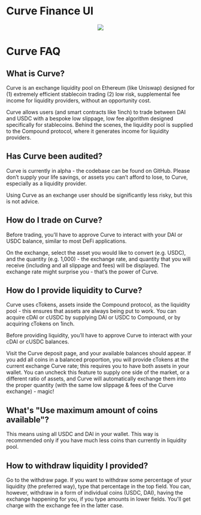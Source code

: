 # Curve Finance UI

<p align="center">
  <img src="https://raw.githubusercontent.com/curvefi/curve-ui/feature/add-info/assets/curve-image.jpeg" />
</p>

# Curve FAQ

## What is Curve?
Curve is an exchange liquidity pool on Ethereum (like Uniswap) designed for (1) extremely efficient stablecoin trading (2) low risk, supplemental fee income for liquidity providers, without an opportunity cost.

Curve allows users (and smart contracts like 1inch) to trade between DAI and USDC with a bespoke low slippage, low fee algorithm designed specifically for stablecoins. Behind the scenes, the liquidity pool is supplied to the Compound protocol, where it generates income for liquidity providers.

## Has Curve been audited?
Curve is currently in alpha - the codebase can be found on GitHub. Please don’t supply your life savings, or assets you can’t afford to lose, to Curve, especially as a liquidity provider.

Using Curve as an exchange user should be significantly less risky, but this is not advice.

## How do I trade on Curve?
Before trading, you’ll have to approve Curve to interact with your DAI or USDC balance, similar to most DeFi applications.

On the exchange, select the asset you would like to convert (e.g. USDC), and the quantity (e.g. 1,000) - the exchange rate, and quantity that you will receive (including and all slippage and fees) will be displayed. The exchange rate might surprise you - that’s the power of Curve.

## How do I provide liquidity to Curve?
Curve uses cTokens, assets inside the Compound protocol, as the liquidity pool - this ensures that assets are always being put to work. You can acquire cDAI or cUSDC by supplying DAI or USDC to Compound, or by acquiring cTokens on 1inch.

Before providing liquidity, you’ll have to approve Curve to interact with your cDAI or cUSDC balances.

Visit the Curve deposit page, and your available balances should appear. If you add all coins in a balanced proportion, you will provide cTokens at the current exchange Curve rate; this requires you to have both assets in your wallet. You can uncheck this feature to supply one side of the market, or a different ratio of assets, and Curve will automatically exchange them into the proper quantity (with the same low slippage & fees of the Curve exchange) - magic!

## What's "Use maximum amount of coins available"?
This means using all USDC and DAI in your wallet. This way is recommended only if you have much less coins than currently in liquidity pool.

## How to withdraw liquidity I provided?
Go to the withdraw page. If you want to withdraw some percentage of your liquidity (the preferred way), type that percentage in the top field. You can, however, withdraw in a form of individual coins (USDC, DAI), having the exchange happening for you, if you type amounts in lower fields. You'll get charge with the exchange fee in the latter case.
